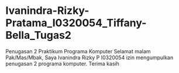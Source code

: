 # Ivanindra-Rizky-Pratama_I0320054_Tiffany-Bella_Tugas2
Penugasan 2 Praktikum Programa Komputer
Selamat malam Pak/Mas/Mbak, Saya Ivanindra Rizky P I0320054 izin mengumpulkan penugasan 2 programa komputer. Terima kasih
